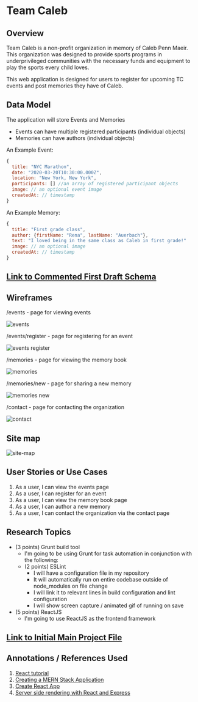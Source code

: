 # Team Caleb

## Overview

Team Caleb is a non-profit organization in memory of Caleb Penn Maeir. This organization was designed to provide sports programs in underprivileged communities with the necessary funds and equipment to play the sports every child loves.

This web application is designed for users to register for upcoming TC events and post memories they have of Caleb. 

## Data Model

The application will store Events and Memories	

* Events can have multiple registered participants (individual objects)
* Memories can have authors (individual objects)

An Example Event:

```javascript
{
  title: "NYC Marathon",
  date: "2020-03-20T10:30:00.000Z",
  location: "New York, New York",
  participants: [] //an array of registered participant objects
  image: // an optional event image
  createdAt: // timestamp
}
```

An Example Memory:	

```javascript	
{	
  title: "First grade class",	
  author: {firstName: "Rena", lastName: "Auerbach"},	
  text: "I loved being in the same class as Caleb in first grade!"	
  image: // an optional image	
  createdAt: // timestamp  	
}	
```	

## [Link to Commented First Draft Schema](db.js) 

## Wireframes

/events - page for viewing events

![events](documentation/events.png)

/events/register - page for registering for an event

![events register](documentation/events-register.png)

/memories - page for viewing the memory book	

![memories](documentation/memories.png)	

/memories/new - page for sharing a new memory 	

![memories new](documentation/memories-new.png)

/contact - page for contacting the organization

![contact](documentation/contact.png)

## Site map

![site-map](documentation/site-map.png)

## User Stories or Use Cases

1. As a user, I can view the events page
2. As a user, I can register for an event
3. As a user, I can view the memory book page
4. As a user, I can author a new memory	
5. As a user, I can contact the organization via the contact page

## Research Topics

* (3 points) Grunt build tool
    * I'm going to be using Grunt for task automation in conjunction with the following:
	* (2 points) ESLint
	    * I will have a configuration file in my repository
	    * It will automatically run on entire codebase outside of node_modules on file change
	    * I will link it to relevant lines in build configuration and lint configuration
	    * I will show screen capture / animated gif of running on save
* (5 points) ReactJS
    * I'm going to use ReactJS as the frontend framework

## [Link to Initial Main Project File](app.js) 

## Annotations / References Used

1. [React tutorial](https://reactjs.org/tutorial/tutorial.html)
2. [Creating a MERN Stack Application](https://blog.cloudboost.io/creating-your-first-mern-stack-application-b6604d12e4d3)
3. [Create React App](https://create-react-app.dev/)
4. [Server side rendering with React and Express](https://medium.com/front-end-weekly/server-side-rendering-with-react-and-express-382591bfc77c)
